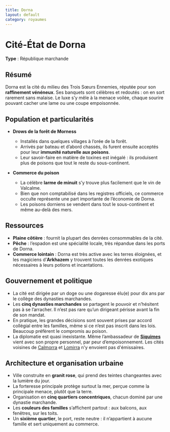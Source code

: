 ```yaml
---
title: Dorna
layout: default
category: royaumes
---
```


# Cité-État de Dorna  
**Type** : République marchande  

## Résumé  
Dorna est la cité du milieu des Trois Sœurs Ennemies, réputée pour son **raffinement vénéneux**. Ses banquets sont célèbres et redoutés : on en sort rarement sans malaise. Le luxe s’y mêle à la menace voilée, chaque sourire pouvant cacher une lame ou une coupe empoisonnée.  

## Population et particularités  
- **Drows de la forêt de Morness**  
  - Installés dans quelques villages à l’orée de la forêt.  
  - Arrivés par bateau et d’abord chassés, ils furent ensuite acceptés pour leur **immunité naturelle aux poisons**.  
  - Leur savoir-faire en matière de toxines est inégalé : ils produisent plus de poisons que tout le reste du sous-continent.  

- **Commerce du poison**  
  - La célèbre **larme de minuit** s’y trouve plus facilement que le vin de Valcalme.  
  - Bien que non comptabilisé dans les registres officiels, ce commerce occulte représente une part importante de l’économie de Dorna.  
  - Les poisons dorniens se vendent dans tout le sous-continent et même au-delà des mers.  

## Ressources  
- **Plaine côtière** : fournit la plupart des denrées consommables de la cité.  
- **Pêche** : l’espadon est une spécialité locale, très répandue dans les ports de Dorna.  
- **Commerce lointain** : Dorna est très active avec les terres éloignées, et les magiciens d’**Arkhazem** y trouvent toutes les denrées exotiques nécessaires à leurs potions et incantations.  

## Gouvernement et politique  
- La cité est dirigée par un doge ou une dogaresse élu(e) pour dix ans par le collège des dynasties marchandes.  
- Les **cinq dynasties marchandes** se partagent le pouvoir et n’hésitent pas à se l’arracher. Il n’est pas rare qu’un dirigeant périsse avant la fin de son mandat.  
- En pratique, les grandes décisions sont souvent prises par accord collégial entre les familles, même si ce n’est pas inscrit dans les lois. Beaucoup préfèrent le compromis au poison.  
- La diplomatie est quasi inexistante. Même l’ambassadeur de **[Siquimes](siquimes.md)** vient avec son propre personnel, par peur d’empoisonnement. Les cités voisines de [Calmorra](calmorra.md) et [Lomirra](lomirra.md) n'y envoient pas d'émissaires.

## Architecture et organisation urbaine  
- Ville construite en **granit rose**, qui prend des teintes changeantes avec la lumière du jour.  
- La forteresse principale protège surtout la mer, perçue comme la principale menace, plutôt que la terre.  
- Organisation en **cinq quartiers concentriques**, chacun dominé par une dynastie marchande.  
- Les **couleurs des familles** s’affichent partout : aux balcons, aux fenêtres, sur les toits.  
- Un **sixième quartier**, le port, reste neutre : il n’appartient à aucune famille et sert uniquement au commerce.  

